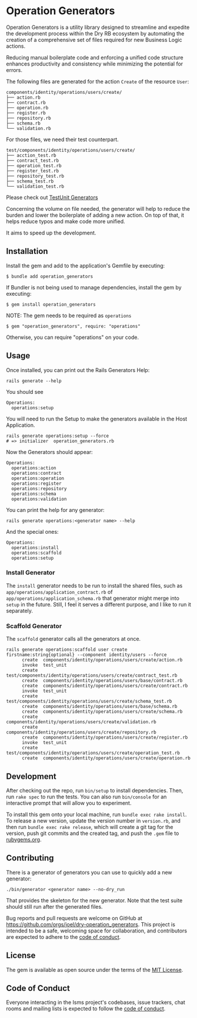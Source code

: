 # Operation Generators

Operation Generators is a utility library designed to streamline and expedite the development process within the Dry RB ecosystem by automating the creation of a comprehensive set of files required for new Business Logic actions.

Reducing manual boilerplate code and enforcing a unified code structure enhances productivity and consistency while minimizing the potential for errors.

The following files are generated for the action `Create` of the resource `User`:

```shell
components/identity/operations/users/create/
├── action.rb
├── contract.rb
├── operation.rb
├── register.rb
├── repository.rb
├── schema.rb
└── validation.rb
```

For those files, we need their test counterpart.

```shell
test/components/identity/operations/users/create/
├── acction_test.rb
├── contract_test.rb
├── operation_test.rb
├── register_test.rb
├── repository_test.rb
├── schema_test.rb
└── validation_test.rb
```

Please check out [TestUnit Generators](https://github.com/orgs/joel/dry-operation_generators-test_unit)

Concerning the volume on file needed, the generator will help to reduce the burden and lower the boilerplate of adding a new action. On top of that, it helps reduce typos and make code more unified.

It aims to speed up the development.

## Installation

Install the gem and add to the application's Gemfile by executing:

    $ bundle add operation_generators

If Bundler is not being used to manage dependencies, install the gem by executing:

    $ gem install operation_generators

NOTE: The gem needs to be required as `operations`

    $ gem "operation_generators", require: "operations"

Otherwise, you can require "operations" on your code.

## Usage

Once installed, you can print out the Rails Generators Help:

```shell
rails generate --help
```

You should see

```shell
Operations:
  operations:setup
```

You will need to run the Setup to make the generators available in the Host Application.

```shell
rails generate operations:setup --force
# => initializer  operation_generators.rb
```

Now the Generators should appear:

```shell
Operations:
  operations:action
  operations:contract
  operations:operation
  operations:register
  operations:repository
  operations:schema
  operations:validation
```

You can print the help for any generator:

```shell
rails generate operations:<generator name> --help
```

And the special ones:

```shell
Operations:
  operations:install
  operations:scaffold
  operations:setup
```

### Install Generator

The `install` generator needs to be run to install the shared files, such as `app/operations/application_contract.rb` of `app/operations/application_schema.rb` that generator might merge into `setup` in the future. Still, I feel it serves a different purpose, and I like to run it separately.

### Scaffold Generator

The `scaffold` generator calls all the generators at once.

```shell
rails generate operations:scaffold user create firstname:string{optional} --component identity/users --force
      create  components/identity/operations/users/create/action.rb
      invoke  test_unit
      create    test/components/identity/operations/users/create/contract_test.rb
      create  components/identity/operations/users/base/contract.rb
      create  components/identity/operations/users/create/contract.rb
      invoke  test_unit
      create    test/components/identity/operations/users/create/schema_test.rb
      create  components/identity/operations/users/base/schema.rb
      create  components/identity/operations/users/create/schema.rb
      create  components/identity/operations/users/create/validation.rb
      create  components/identity/operations/users/create/repository.rb
      create  components/identity/operations/users/create/register.rb
      invoke  test_unit
      create    test/components/identity/operations/users/create/operation_test.rb
      create  components/identity/operations/users/create/operation.rb
```

## Development

After checking out the repo, run `bin/setup` to install dependencies. Then, run `rake spec` to run the tests. You can also run `bin/console` for an interactive prompt that will allow you to experiment.

To install this gem onto your local machine, run `bundle exec rake install`. To release a new version, update the version number in `version.rb`, and then run `bundle exec rake release`, which will create a git tag for the version, push git commits and the created tag, and push the `.gem` file to [rubygems.org](https://rubygems.org).

## Contributing

There is a generator of generators you can use to quickly add a new generator:

```shell
./bin/generator <generator name> --no-dry_run
```

That provides the skeleton for the new generator. Note that the test suite should still run after the generated files.

Bug reports and pull requests are welcome on GitHub at https://github.com/orgs/joel/dry-operation_generators. This project is intended to be a safe, welcoming space for collaboration, and contributors are expected to adhere to the [code of conduct](https://github.com/joel/dry-operation_generators/blob/main/CODE_OF_CONDUCT.md).

## License

The gem is available as open source under the terms of the [MIT License](https://opensource.org/licenses/MIT).

## Code of Conduct

Everyone interacting in the Isms project's codebases, issue trackers, chat rooms and mailing lists is expected to follow the [code of conduct](https://github.com/joel/dry-operation_generators/blob/main/CODE_OF_CONDUCT.md).
